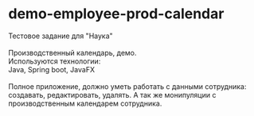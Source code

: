 # demo-employee-prod-calendar
Тестовое задание для "Наука"<br><br>
Производственный календарь, демо.<br>
Используются технологии:<br>
Java, Spring boot, JavaFX<br><br>
Полное приложение, должно уметь работать с данными сотрудника: создавать, редактировать, удалять. А так же монипуляции с производственным календарем сотрудника.<br>
